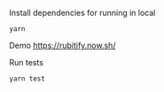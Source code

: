 Install dependencies for running in local

    yarn 
  
Demo  https://rubitify.now.sh/

Run tests

    yarn test
